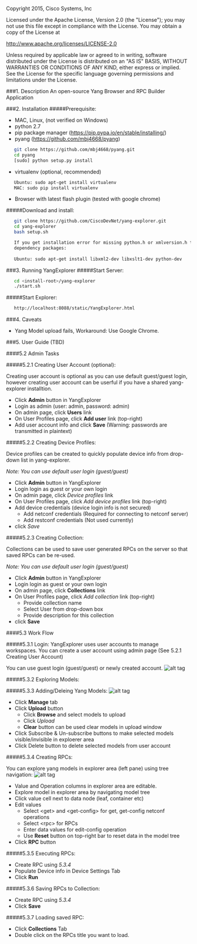 Copyright 2015, Cisco Systems, Inc

Licensed under the Apache License, Version 2.0 (the "License");
you may not use this file except in compliance with the License.
You may obtain a copy of the License at

http://www.apache.org/licenses/LICENSE-2.0

Unless required by applicable law or agreed to in writing, software
distributed under the License is distributed on an "AS IS" BASIS,
WITHOUT WARRANTIES OR CONDITIONS OF ANY KIND, either express or implied.
See the License for the specific language governing permissions and
limitations under the License.

###1. Description
   An open-source Yang Browser and RPC Builder Application

###2. Installation
#####Prerequisite:
   - MAC, Linux, (not verified on Windows)
   - python 2.7
   - pip package manager (https://pip.pypa.io/en/stable/installing/)
   - pyang (https://github.com/mbj4668/pyang)

```bash
   git clone https://github.com/mbj4668/pyang.git
   cd pyang
   [sudo] python setup.py install
```
   - virtualenv (optional, recommended)
```bash
   Ubuntu: sudo apt-get install virtualenv
   MAC: sudo pip install virtualenv
```
   - Browser with latest flash plugin (tested with google chrome)

#####Download and install:
```bash
   git clone https://github.com/CiscoDevNet/yang-explorer.git
   cd yang-explorer
   bash setup.sh
```

```bash
   If you get installation error for missing python.h or xmlversion.h try installing
   dependency packages:
   
   Ubuntu: sudo apt-get install libxml2-dev libxslt1-dev python-dev
```

###3. Running YangExplorer
#####Start Server:
```bash
   cd <install-root>/yang-explorer
   ./start.sh
```

#####Start Explorer:
```bash
   http://localhost:8088/static/YangExplorer.html
```

###4. Caveats
   - Yang Model upload fails, Workaround: Use Google Chrome.

###5. User Guide (TBD)

####5.2 Admin Tasks

#####5.2.1 Creating User Account (optional):

   Creating user account is optional as you can use default guest/guest login, however creating user account can be userful
   if you have a shared yang-explorer installtion.
   
   - Click **Admin** button in YangExplorer
   - Login as admin (user: admin, password: admin)
   - On admin page, click **Users** link
   - On User Profiles page, click **Add user** link (top-right)
   - Add user account info and click **Save** (Warning: passwords are transmitted in plaintext)

#####5.2.2 Creating Device Profiles:

Device profiles can be created to quickly populate device info from drop-down list in yang-explorer.

   *Note: You can use default user login (guest/guest)*
   - Click **Admin** button in YangExplorer
   - Login login as guest or your own login
   - On admin page, click *Device profiles* link
   - On User Profiles page, click *Add device profiles* link (top-right)
   - Add device credentials (device login info is not secured)
      - Add netconf credentials (Required for connecting to netconf server)
      - Add restconf credentials (Not used currently)
   - click *Save*

#####5.2.3 Creating Collection:

Collections can be used to save user generated RPCs on the server so that saved RPCs can be re-used.

   *Note: You can use default user login (guest/guest)*
   - Click **Admin** button in YangExplorer
   - Login login as guest or your own login
   - On admin page, click **Collections** link
   - On User Profiles page, click *Add collection* link (top-right)
      - Provide collection name
      - Select User from drop-down box
      - Provide description for this collection
   - click **Save**
   
####5.3 Work Flow

#####5.3.1 Login:
   YangExplorer uses user accounts to manage workspaces. You can create a user account using admin
   page (See 5.2.1 Creating User Account)

   You can use guest login (guest/guest) or newly created account.
   ![alt tag](https://github.com/CiscoDevNet/yang-explorer/blob/master/docs/images/YangExplorer.png)

#####5.3.2 Exploring Models:


   
#####5.3.3 Adding/Deleing Yang Models:
   ![alt tag](https://github.com/CiscoDevNet/yang-explorer/blob/master/docs/images/manage.png)
   - Click **Manage** tab
   - Click **Upload** button
      - Click **Browse** and select models to upload
      - Click *Upload*
      - **Clear** button can be used clear models in upload window
   - Click Subscribe & Un-subscribe buttons to make selected models visible/invisible in exploerer area
   - Click Delete button to delete selected models from user account

#####5.3.4 Creating RPCs:

   You can explore yang models in explorer area (left pane) using tree navigation:
   ![alt tag](https://github.com/CiscoDevNet/yang-explorer/blob/master/docs/images/explorer.png)
   
   - Value and Operation columns in explorer area are editable.
   - Explore model in explorer area by navigating model tree
   - Click value cell next to data node (leaf, container etc)
   - Edit values
      - Select &lt;get&gt; and &lt;get-config&gt; for get, get-config netconf operations
      - Select &lt;rpc&gt; for RPCs
      - Enter data values for edit-config operation
      - Use **Reset** button on top-right bar to reset data in the model tree
   - Click **RPC** button

#####5.3.5 Executing RPCs:
   - Create RPC using *5.3.4*
   - Populate Device info in Device Settings Tab
   - Click **Run**

#####5.3.6 Saving RPCs to Collection:
   - Create RPC using *5.3.4*
   - Click **Save**

#####5.3.7 Loading saved RPC:
   - Click **Collections** Tab
   - Double click on the RPCs title you want to load.
